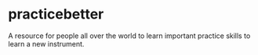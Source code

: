 # practicebetter
A resource for people all over the world to learn important practice skills to learn a new instrument.
